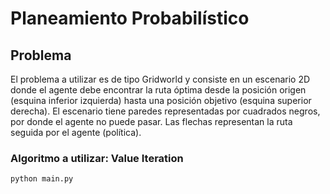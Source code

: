 # Planeamiento Probabilístico

## Problema
El problema a utilizar es de tipo Gridworld y consiste en un escenario 2D donde el agente debe encontrar la ruta óptima desde la posición origen (esquina inferior izquierda) hasta una posición objetivo (esquina superior derecha). El escenario tiene paredes representadas por cuadrados negros, por donde el agente no puede pasar. Las flechas representan la ruta seguida por el agente (política).

### Algoritmo a utilizar: **Value Iteration**
```bash
python main.py
```